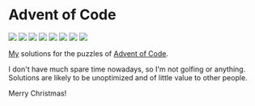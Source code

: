 # Advent of Code

![](https://img.shields.io/badge/2022%20⭐-2-yellow) ![](https://img.shields.io/badge/2021%20⭐-23-yellow) ![](https://img.shields.io/badge/2020%20⭐-16-yellow) ![](https://img.shields.io/badge/2019%20⭐-1-yellow) ![](https://img.shields.io/badge/2018%20⭐-41-yellow) ![](https://img.shields.io/badge/2017%20⭐-50-yellow) ![](https://img.shields.io/badge/2016%20⭐-42-yellow) ![](https://img.shields.io/badge/2015%20⭐-12-yellow) 

[My](https://github.com/tobiasvl) solutions for the puzzles of [Advent of Code](http://adventofcode.com).

I don't have much spare time nowadays, so I'm not golfing or anything. Solutions are likely to be unoptimized and of little value to other people.

Merry Christmas!
